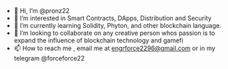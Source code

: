 - 👋 Hi, I’m @pronz22
- 👀 I’m interested in Smart Contracts, DApps, Distribution and Security
- 🌱 I’m currently learning Solidity, Phyton, and other blockchain language.
- 💞️ I’m looking to collaborate on any creative person whos passion is to expand the influence of blockchain technology and gamefi
- 📫 How to reach me , email me at engrforce2296@gmail.com or in my telegram @forceforce22

<!---
pronz22/pronz22 is a ✨ special ✨ repository because its `README.md` (this file) appears on your GitHub profile.
You can click the Preview link to take a look at your changes.
--->
